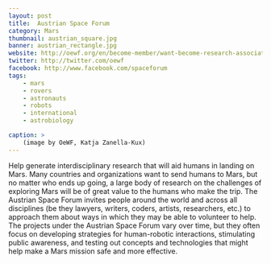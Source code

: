 ```yaml
---
layout: post
title:  Austrian Space Forum
category: Mars
thumbnail: austrian_square.jpg
banner: austrian_rectangle.jpg
website: http://oewf.org/en/become-member/want-become-research-associate/
twitter: http://twitter.com/oewf
facebook: http://www.facebook.com/spaceforum
tags: 
    - mars
    - rovers
    - astronauts
    - robots
    - international
    - astrobiology

caption: >
    (image by OeWF, Katja Zanella-Kux)
---
```

Help generate interdisciplinary research that will aid humans in landing on Mars. Many countries and organizations want to send humans to Mars, but no matter who ends up going, a large body of research on the challenges of exploring Mars will be of great value to the humans who make the trip. The Austrian Space Forum invites people around the world and across all disciplines (be they lawyers, writers, coders, artists, researchers, etc.) to approach them about ways in which they may be able to volunteer to help. The projects under the Austrian Space Forum vary over time, but they often focus on developing strategies for human-robotic interactions, stimulating public awareness, and testing out concepts and technologies that might help make a Mars mission safe and more effective. 
